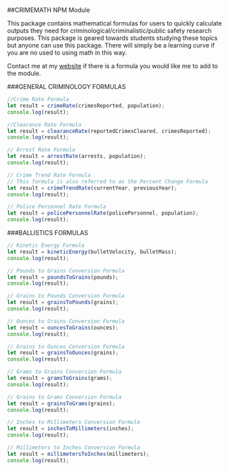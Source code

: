 ##CRIMEMATH NPM Module

This package contains mathematical formulas for users to quickly calculate outputs they need for criminological/criminalistic/public safety research purposes. This package is geared towards students studying these topics but anyone can use this package. There will simply be a learning curve if you are no used to using math in this way.

Contact me at my [website](https://richardludwig.com) if there is a formula you would like me to add to the module.


###GENERAL CRIMINOLOGY FORMULAS

```javascript
//Crime Rate Formula
let result = crimeRate(crimesReported, population);
console.log(result);
```

```javascript
//Clearance Rate Formula
let result = clearanceRate(reportedCrimesCleared, crimesReported);
console.log(result);
```

```javascript
// Arrest Rate Formula
let result = arrestRate(arrests, population);
console.log(result);
```

```javascript
// Crime Trend Rate Formula
// This formula is also referred to as the Percent Change Formula
let result = crimeTrendRate(currentYear, previousYear);
console.log(result);
```

```javascript
// Police Personnel Rate Formula
let result = policePersonnelRate(policePersonnel, population);
console.log(result);
```


###BALLISTICS FORMULAS

```javascript
// Kinetic Energy Formula
let result = kineticEnergy(bulletVelocity, bulletMass);
console.log(result);
```

```javascript
// Pounds to Grains Conversion Formula
let result = poundsToGrains(pounds);
console.log(result);
```

```javascript
// Grains to Pounds Conversion Formula
let result = grainsToPounds(grains);
console.log(result);
```

```javascript
// Ounces to Grains Conversion Formula
let result = ouncesToGrains(ounces);
console.log(result);
```

```javascript
// Grains to Ounces Conversion Formula
let result = grainsToOunces(grains);
console.log(result);
```

```javascript
// Grams to Grains Conversion Formula
let result = gramsToGrains(grams);
console.log(result);
```

```javascript
// Grains to Grams Conversion Formula
let result = grainsToGrams(grains);
console.log(result);
```

```javascript
// Inches to Millimeters Conversion Formula
let result = inchesToMillimeters(inches);
console.log(result);
```

```javascript
// Millimeters to Inches Conversion Formula
let result = millimetersToInches(millimeters);
console.log(result);
```
